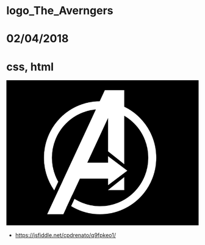 # logo_The_Averngers

# 02/04/2018
# css, html

<p align="center">
  <img src="avengers.png"/>
  
</p>

- https://jsfiddle.net/cpdrenato/q9fpkeo1/